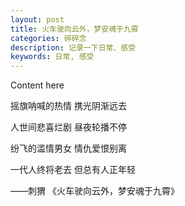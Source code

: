 ```yaml
---
layout: post
title: 火车驶向云外，梦安魂于九霄
categories: 碎碎念
description: 记录一下日常、感受
keywords: 日常, 感受
---
```


Content here

摇旗呐喊的热情 携光阴渐远去

人世间悲喜烂剧 昼夜轮播不停

纷飞的滥情男女 情仇爱恨别离

一代人终将老去 但总有人正年轻

——刺猬 《火车驶向云外，梦安魂于九霄》